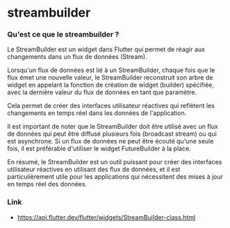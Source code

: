 # streambuilder

### Qu'est ce que le streambuilder ?

Le StreamBuilder est un widget dans Flutter qui permet de réagir aux changements dans un flux de
données (Stream).

Lorsqu'un flux de données est lié à un StreamBuilder, chaque fois que le flux émet une nouvelle
valeur, le StreamBuilder reconstruit son arbre de widget en appelant la fonction de création de
widget (builder) spécifiée, avec la dernière valeur du flux de données en tant que paramètre.

Cela permet de créer des interfaces utilisateur réactives qui reflètent les changements en temps
réel dans les données de l'application.

Il est important de noter que le StreamBuilder doit être utilisé avec un flux de données qui peut
être diffusé plusieurs fois (broadcast stream) ou qui est asynchrone. Si un flux de données ne peut
être écouté qu'une seule fois, il est préférable d'utiliser le widget FutureBuilder à la place.

En résumé, le StreamBuilder est un outil puissant pour créer des interfaces utilisateur réactives en
utilisant des flux de données, et il est particulièrement utile pour les applications qui
nécessitent des mises à jour en temps réel des données.

### Link

- https://api.flutter.dev/flutter/widgets/StreamBuilder-class.html